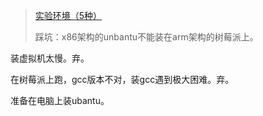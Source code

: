 > [实验环境（5种）](https://github.com/kiukotsu/ucore)
>
> 踩坑：x86架构的unbantu不能装在arm架构的树莓派上。

装虚拟机太慢。弃。

在树莓派上跑，gcc版本不对，装gcc遇到极大困难。弃。

准备在电脑上装ubantu。


